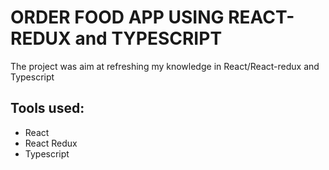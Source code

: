 # ORDER FOOD APP USING REACT-REDUX and TYPESCRIPT

The project was aim at refreshing my knowledge in React/React-redux and Typescript

## Tools used:
- React
- React Redux
- Typescript
